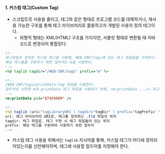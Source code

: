 
#### 1. 커스텀 태그(Custom Tag)

- 스크립트릿 사용을 줄이고, 태그와 같은 형태로 프로그램 코드를 대체하거나, 재사용 가능한 구조를 통해 태그 라이브러리로 활용하고자 개발된 사용자 정의 태그이다.
	- 외형적 형태는 XML(HTML) 구조를 가지지만, 서블릿 형태로 변환될 때 자바 코드로 변경되어 통합된다.

```jsp
<!-- 
태그파일로 정의된 커스텀 태그를 사용해, WEB-INF/tags에 있는 태그 파일들을 가져온다.
해당 태그들을 구분하기 위한 접두어는 m을 사용한다.
-->
<%@ taglib tagdir="/WEB-INF/tags" prefix="m" %>

<!-- 
/WEB-INF/tags/printData.tag 파일을 사용한다.
접두어로 선언한 m의 printData 태그 파일을 사용하기 위해, <m:printData .../> 라고 사용한다.
--> 
<m:printData pid="87459989" />

<!--
<%@ taglib (uri="tagLibraryURI | tagdir="tagDir" ) prefix="tagPrefix" %>
uri: 태그 라이브러리 URI로, 태그를 정의하는 .tld 파일의 위치
tagdir: 태그 파일로, 태그 구현 시 태그 파일들이 있는 위치
prefix: 해당 태그를 구분하여 사용하기 위한 접두어
-->
```
- 커스텀 태그 사용을 위해서는 `taglib` 지시어를 통해, 커스텀 태그가 어디에 정의되어있는지를 선언해야하며, 태그에 사용할 접두어를 지정해야 한다.
